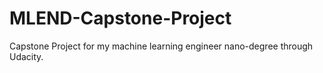 # MLEND-Capstone-Project
Capstone Project for my machine learning engineer nano-degree through Udacity.
